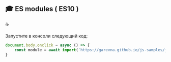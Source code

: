 ## :mortar_board: ES modules ( ES10 )

:coffee:

Запустите в консоли следующий код:

```javascript
document.body.onclick = async () => {
    const module = await import(`https://garevna.github.io/js-samples/js/index12.js`)
}
```